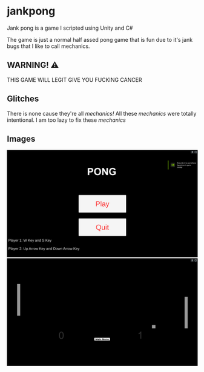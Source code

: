 # jankpong

Jank pong is a game I scripted using Unity and C#

The game is just a normal half assed pong game that is fun due to it's jank bugs that I like to call mechanics.

## WARNING! ⚠️
THIS GAME WILL LEGIT GIVE YOU FUCKING CANCER

## Glitches
There is none cause they're all <em>mechanics!</em>
All these <em>mechanics</em> were totally intentional.
I am too lazy to fix these <em>mechanics</em>

## Images
![menu](menu.PNG)
![game](game.PNG)
